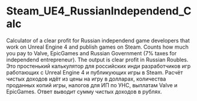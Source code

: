 # Steam_UE4_RussianIndependend_Calc
Calculator of a clear profit for Russian independend game developers that work on Unreal Engine 4 and publish games on Steam. 
Counts how much you pay to Valve, EpicGames and Russian Government (7% taxes for independend entrepreneur).
The output is clear profit in Russian Roubles.
Это простенький калькулятор для российских инди разработчиков игр работающих с Unreal Engine 4 и публикующих игры в Steam.
Расчёт чистых доходов идёт из цены на игру в долларах, количества проданных копий игры, налогов для ИП по УНС, выплатам Valve и EpicGames.
Ответ выводит сумму чистых доходов в рублях. 
